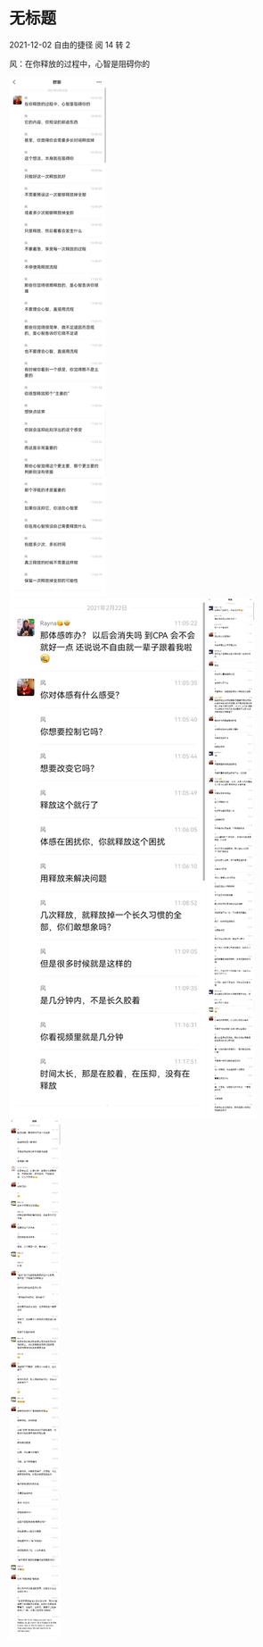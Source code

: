 # 无标题

2021-12-02  自由的捷径   阅 14  转 2

风：在你释放的过程中，心智是阻碍你的

!["Chat history"](pictures/2022-04-28-18-24-35.png)
!["Chat history"](pictures/2022-04-28-18-24-44.png)
!["Chat history"](pictures/2022-04-28-18-24-53.png)
!["Chat history"](pictures/2022-04-28-18-25-00.png)

  

 
